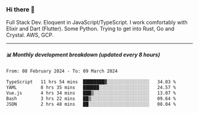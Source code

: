 ### Hi there 👋

Full Stack Dev. Eloquent in JavaScript/TypeScript. I work comfortably with Elixir and Dart (Flutter). Some Python. Trying to get into Rust, Go and Crystal. AWS, GCP.

***

##### 📊 Monthly development breakdown (updated every 8 hours)

<!--START_SECTION:waka-->

```txt
From: 08 February 2024 - To: 09 March 2024

TypeScript   11 hrs 54 mins  ████████▓░░░░░░░░░░░░░░░░   34.03 %
YAML         8 hrs 35 mins   ██████░░░░░░░░░░░░░░░░░░░   24.57 %
Vue.js       4 hrs 34 mins   ███▒░░░░░░░░░░░░░░░░░░░░░   13.07 %
Bash         3 hrs 22 mins   ██▒░░░░░░░░░░░░░░░░░░░░░░   09.64 %
JSON         2 hrs 48 mins   ██░░░░░░░░░░░░░░░░░░░░░░░   08.04 %
```

<!--END_SECTION:waka-->
